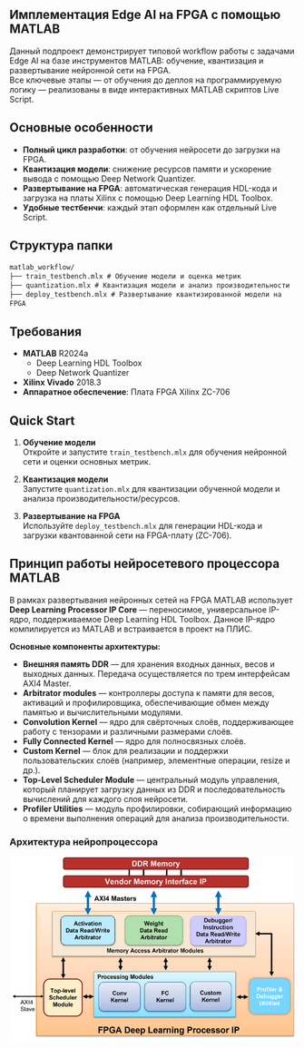 ## Имплементация Edge AI на FPGA с помощью MATLAB

Данный подпроект демонстрирует типовой workflow работы с задачами Edge AI на базе инструментов MATLAB: обучение, квантизация и развертывание нейронной сети на FPGA.  
Все ключевые этапы — от обучения до деплоя на программируемую логику — реализованы в виде интерактивных MATLAB скриптов Live Script.

## Основные особенности

- **Полный цикл разработки**: от обучения нейросети до загрузки на FPGA.
- **Квантизация модели**: снижение ресурсов памяти и ускорение вывода с помощью Deep Network Quantizer.
- **Развертывание на FPGA**: автоматическая генерация HDL-кода и загрузка на платы Xilinx с помощью Deep Learning HDL Toolbox.
- **Удобные тестбенчи**: каждый этап оформлен как отдельный Live Script.

## Структура папки
```
matlab_workflow/
├── train_testbench.mlx # Обучение модели и оценка метрик
├── quantization.mlx # Квантизация модели и анализ производительности
├── deploy_testbench.mlx # Развертывание квантизированной модели на FPGA
```
## Требования

- **MATLAB** R2024a
    - Deep Learning HDL Toolbox
    - Deep Network Quantizer
- **Xilinx Vivado** 2018.3
- **Аппаратное обеспечение**: Плата FPGA Xilinx ZC-706

## Quick Start

1. **Обучение модели**  
   Откройте и запустите `train_testbench.mlx` для обучения нейронной сети и оценки основных метрик.

2. **Квантизация модели**  
   Запустите `quantization.mlx` для квантизации обученной модели и анализа производительности/ресурсов.

3. **Развертывание на FPGA**  
   Используйте `deploy_testbench.mlx` для генерации HDL-кода и загрузки квантованной сети на FPGA-плату (ZC-706).

## Принцип работы нейросетевого процессора MATLAB

В рамках развертывания нейронных сетей на FPGA MATLAB использует **Deep Learning Processor IP Core** — переносимое, универсальное IP-ядро, поддерживаемое Deep Learning HDL Toolbox. Данное IP-ядро компилируется из MATLAB и встраивается в проект на ПЛИС.

**Основные компоненты архитектуры:**
- **Внешняя память DDR** — для хранения входных данных, весов и выходных данных. Передача осуществляется по трем интерфейсам AXI4 Master.
- **Arbitrator modules** — контроллеры доступа к памяти для весов, активаций и профилировщика, обеспечивающие обмен между памятью и вычислительными модулями.
- **Convolution Kernel** — ядро для свёрточных слоёв, поддерживающее работу с тензорами и различными размерами слоёв.
- **Fully Connected Kernel** — ядро для полносвязных слоёв.
- **Custom Kernel** — блок для реализации и поддержки пользовательских слоёв (например, элементные операции, resize и др.).
- **Top-Level Scheduler Module** — центральный модуль управления, который планирует загрузку данных из DDR и последовательность вычислений для каждого слоя нейросети.
- **Profiler Utilities** — модуль профилировки, собирающий информацию о времени выполнения операций для анализа производительности.

### Архитектура нейропроцессора

![Архитектура Deep Learning Processor IP Core](deep_learning_processor_architecture.png)
